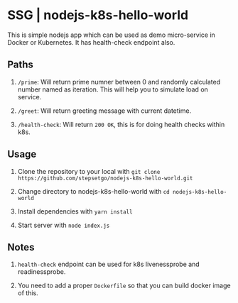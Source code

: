 # SSG | nodejs-k8s-hello-world

This is simple nodejs app which can be used as demo micro-service in Docker or Kubernetes. It has health-check endpoint also.

## Paths

1. `/prime`: Will return prime numner between 0 and randomly calculated number named as iteration. This will help you to simulate load on service.

2. `/greet`: Will return greeting message with current datetime.

3. `/health-check`: Will return `200 OK`, this is for doing health checks within k8s.

## Usage

1. Clone the repository to your local with `git clone https://github.com/stepsetgo/nodejs-k8s-hello-world.git`

2. Change directory to nodejs-k8s-hello-world with `cd nodejs-k8s-hello-world`

3. Install dependencies with `yarn install`

4. Start server with `node index.js`

## Notes

1. `health-check` endpoint can be used for k8s livenessprobe and readinessprobe.

2. You need to add a proper `Dockerfile` so that you can build docker image of this.
